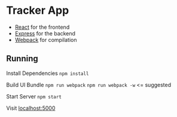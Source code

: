 # Tracker App

- [React](https://facebook.github.io/react/) for the frontend
- [Express](http://expressjs.com/) for the backend
- [Webpack](https://webpack.github.io/) for compilation

## Running

Install Dependencies
```npm install```

Build UI Bundle
```npm run webpack```
```npm run webpack -w``` <= suggested

Start Server
```npm start```

Visit [localhost:5000](http://localhost:5000/)
